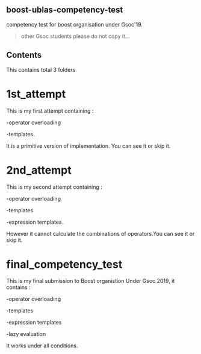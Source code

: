 ## boost-ublas-competency-test
competency test for boost organisation under Gsoc'19.
> other Gsoc students please do not copy it...

## Contents
This contains total 3 folders

# 1st_attempt
This is my first attempt containing :

   -operator overloading 
   
   -templates.
 
It is a primitive version of implementation. You can see it or skip it.

# 2nd_attempt
This is my second attempt containing :

   -operator overloading
   
   -templates 
   
   -expression templates.
   

However it cannot calculate the combinations of operators.You can see it or skip it.


# final_competency_test
This is my final submission to Boost organistion Under Gsoc 2019, it contains :
 
   -operator overloading
   
   -templates 
   
   -expression templates
   
   -lazy evaluation 
   
   
It works under all conditions.
